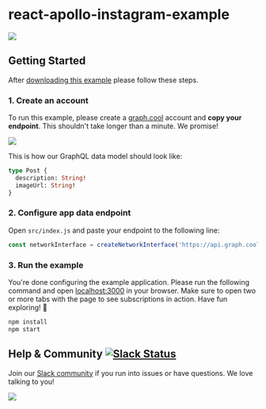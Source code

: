 # react-apollo-instagram-example
![](http://i.imgur.com/CH44AZF.png)


## Getting Started

After [downloading this example](https://github.com/graphcool-examples/react-apollo-instagram-subscriptions-example/archive/master.zip) please follow these steps.

### 1. Create an account

To run this example, please create a [graph.cool](http://graph.cool) account and **copy your endpoint**. This shouldn't take longer than a minute. We promise!

![](http://i.imgur.com/ytXDR4B.gif)

This is how our GraphQL data model should look like:

```graphql
type Post {
  description: String!
  imageUrl: String!
}
```

### 2. Configure app data endpoint

Open `src/index.js` and paste your endpoint to the following line:

```js
const networkInterface = createNetworkInterface('https://api.graph.cool/simple/v1/__PROJECT_ID__')
```

### 3. Run the example

You're done configuring the example application. Please run the following command and open [localhost:3000](http://localhost:3000) in your browser. Make sure to open two or more tabs with the page to see subscriptions in action. Have fun exploring! 🎉

```sh
npm install
npm start
```


## Help & Community [![Slack Status](https://slack.graph.cool/badge.svg)](https://slack.graph.cool)

Join our [Slack community](http://slack.graph.cool/) if you run into issues or have questions. We love talking to you!

![](http://i.imgur.com/5RHR6Ku.png)
